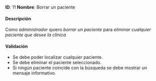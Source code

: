 **ID**: 11
**Nombre**: Borrar un paciente

#### Descripción

Como *administrador* quiero *borrar un paciente* para *eliminar cualquier paciente que desee la clinica*

#### Validación

* Se debe poder localizar cualquier paciente.
* Se debe eliminar el paciente seleccionado.
* Si ningún paciente coincide con la búsqueda se debe mostrar un mensaje informativo.

